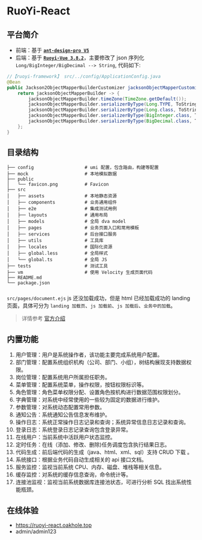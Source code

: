 # RuoYi-React

## 平台简介

- 前端：基于 [**`ant-design-pro V5`**](https://github.com/ant-design/ant-design-pro)
- 后端：基于 [**`Ruoyi-Vue 3.8.2`**](https://gitee.com/y_project/RuoYi-Vue)，主要修改了 json 序列化 `Long/BigInteger/BigDecimal --> String`, 代码如下:

```java
//【ruoyi-framework】 src/../config/ApplicationConfig.java
@Bean
public Jackson2ObjectMapperBuilderCustomizer jacksonObjectMapperCustomization() {
    return jacksonObjectMapperBuilder -> {
        jacksonObjectMapperBuilder.timeZone(TimeZone.getDefault());
        jacksonObjectMapperBuilder.serializerByType(Long.TYPE, ToStringSerializer.instance);
        jacksonObjectMapperBuilder.serializerByType(Long.class, ToStringSerializer.instance);
        jacksonObjectMapperBuilder.serializerByType(BigInteger.class, ToStringSerializer.instance);
        jacksonObjectMapperBuilder.serializerByType(BigDecimal.class, ToStringSerializer.instance);
    };
}
```

## 目录结构

```
├── config                   # umi 配置，包含路由，构建等配置
├── mock                     # 本地模拟数据
├── public
│   └── favicon.png          # Favicon
├── src
│   ├── assets               # 本地静态资源
│   ├── components           # 业务通用组件
│   ├── e2e                  # 集成测试用例
│   ├── layouts              # 通用布局
│   ├── models               # 全局 dva model
│   ├── pages                # 业务页面入口和常用模板
│   ├── services             # 后台接口服务
│   ├── utils                # 工具库
│   ├── locales              # 国际化资源
│   ├── global.less          # 全局样式
│   └── global.ts            # 全局 JS
├── tests                    # 测试工具
├── vm                       # 使用 Velocity 生成页面代码
├── README.md
└── package.json
```

###

`src/pages/document.ejs` js 还没加载成功，但是 html 已经加载成功的 landing 页面，具体可分为 `landing 加载页`、`js 加载前`、`js 加载后`、`业务中的加载`。

> 详情参考 [官方介绍](https://pro.ant.design/zh-CN/docs/title-landing)

## 内置功能

1.  用户管理：用户是系统操作者，该功能主要完成系统用户配置。
2.  部门管理：配置系统组织机构（公司、部门、小组），树结构展现支持数据权限。
3.  岗位管理：配置系统用户所属担任职务。
4.  菜单管理：配置系统菜单，操作权限，按钮权限标识等。
5.  角色管理：角色菜单权限分配、设置角色按机构进行数据范围权限划分。
6.  字典管理：对系统中经常使用的一些较为固定的数据进行维护。
7.  参数管理：对系统动态配置常用参数。
8.  通知公告：系统通知公告信息发布维护。
9.  操作日志：系统正常操作日志记录和查询；系统异常信息日志记录和查询。
10. 登录日志：系统登录日志记录查询包含登录异常。
11. 在线用户：当前系统中活跃用户状态监控。
12. 定时任务：在线（添加、修改、删除)任务调度包含执行结果日志。
13. 代码生成：前后端代码的生成（java、html、xml、sql）支持 CRUD 下载 。
14. 系统接口：根据业务代码自动生成相关的 api 接口文档。
15. 服务监控：监视当前系统 CPU、内存、磁盘、堆栈等相关信息。
16. 缓存监控：对系统的缓存信息查询，命令统计等。
17. 连接池监视：监视当前系统数据库连接池状态，可进行分析 SQL 找出系统性能瓶颈。

## 在线体验

- https://ruoyi-react.oakhole.top
- admin/admin123
